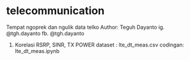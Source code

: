 # telecommunication
Tempat ngoprek dan ngulik data telko
Author: Teguh Dayanto
        ig. @tgh.dayanto
        fb. @tgh.dayanto

1. Korelasi RSRP, SINR, TX POWER
dataset : lte_dt_meas.csv
codingan: lte_dt_meas.ipynb

